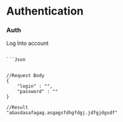 # Authentication

### Auth
Log Into account


```

```Json


//Request Body
{
    "login" : "",
    "password" : ""
}

//Result
"aGasdasafagag.asgagsfdhgfdgj.jdfgjdgsdf"
```